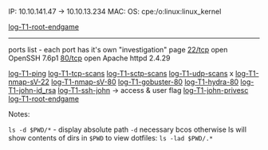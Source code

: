 IP: 10.10.141.47 -> 10.10.13.234
MAC:
OS: cpe:/o:linux:linux_kernel


[log-T1-root-endgame](./log-T1-root-endgame)
****

ports list - each port has it's own "investigation" page
[22/tcp](./T1-22-tcp) open  OpenSSH 7.6p1
[80/tcp](T1-80-tcp.md) open  Apache httpd 2.4.29

[log-T1-ping](./log-T1-ping)
[log-T1-tcp-scans](./log-T1-tcp-scans)
[log-T1-sctp-scans](./log-T1-sctp-scans)
[log-T1-udp-scans](log-T1-udp-scans.md) x
[log-T1-nmap-sV-22](./log-T1-nmap-sV-22)
[log-T1-nmap-sV-80](./log-T1-nmap-sV-80)
[log-T1-gobuster-80](./log-T1-gobuster-80)
[log-T1-hydra-80](./log-T1-hydra-80)
[log-T1-john-id_rsa](./log-T1-john-id_rsa)
[log-T1-ssh-john](./log-T1-ssh-john) -> access & user flag
[log-T1-john-privesc](./log-T1-john-privesc)
[log-T1-root-endgame](./log-T1-root-endgame)

Notes:


`ls -d $PWD/*` - display absolute path
`-d` necessary bcos otherwise ls will show contents of dirs in `$PWD`
to view dotfiles: `ls -lad $PWD/.*`
